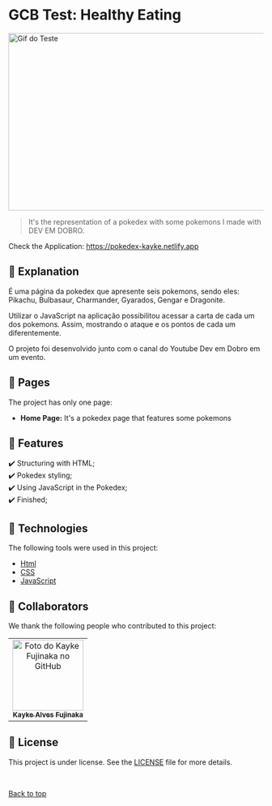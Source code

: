# GCB Test: Healthy Eating

<img src="./assets/img/Pokedex.gif" width="800px" height="350px" alt="Gif do Teste">

>  It's the representation of a pokedex with some pokemons I made with DEV EM DOBRO.

Check the Application: https://pokedex-kayke.netlify.app
## :page_facing_up: Explanation


É uma página da pokedex que apresente seis pokemons, sendo eles: Pikachu, Bulbasaur, Charmander, Gyarados, Gengar e Dragonite. 

Utilizar o JavaScript na aplicação possibilitou acessar a carta de cada um dos pokemons. Assim, mostrando o ataque e os pontos de cada um diferentemente.

O projeto foi desenvolvido junto com o canal do Youtube Dev em Dobro em um evento.

## 📁 Pages

The project has only one page:

- **Home Page:** It's a pokedex page that features some pokemons
## :dart: Features ##

:heavy_check_mark: Structuring with HTML;\
:heavy_check_mark: Pokedex styling;\
:heavy_check_mark: Using JavaScript in the Pokedex;\
:heavy_check_mark: Finished;

## :rocket: Technologies ##

The following tools were used in this project:

- [Html](https://developer.mozilla.org/pt-BR/docs/Web/HTML/Element/html/)  
- [CSS](https://developer.mozilla.org/pt-BR/docs/Web/CSS)  
- [JavaScript](https://developer.mozilla.org/pt-BR/docs/Web/JavaScript) 
## 🤝 Collaborators

We thank the following people who contributed to this project:

<table>
  <tr>
    <td align="center">
      <a href="#">
        <img src="https://avatars.githubusercontent.com/u/98772000?s=400&u=80de9af672be7f75cc7a546838552cf63d5b82fe&v=4" width="140px;" alt="Foto do Kayke Fujinaka no GitHub"/><br>
        <sub>
          <b>Kayke Alves Fujinaka</b>
        </sub>
      </a>
    </td>
  </tr>
</table>

## 📝 License

This project is under license. See the [LICENSE](LICENSE.md) file for more details.

&#xa0;

<a href="#top">Back to top</a>